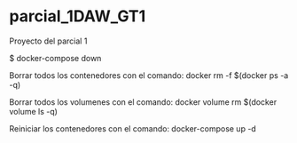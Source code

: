 # parcial_1DAW_GT1
Proyecto del parcial 1

$ docker-compose down

Borrar todos los contenedores con el comando:
docker rm -f $(docker ps -a -q)

Borrar todos los volumenes con el comando:
docker volume rm $(docker volume ls -q)

Reiniciar los contenedores con el comando:
docker-compose up -d
